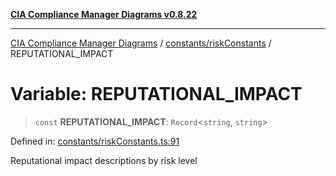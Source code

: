 [**CIA Compliance Manager Diagrams v0.8.22**](../../../README.md)

***

[CIA Compliance Manager Diagrams](../../../modules.md) / [constants/riskConstants](../README.md) / REPUTATIONAL\_IMPACT

# Variable: REPUTATIONAL\_IMPACT

> `const` **REPUTATIONAL\_IMPACT**: `Record`\<`string`, `string`\>

Defined in: [constants/riskConstants.ts:91](https://github.com/Hack23/cia-compliance-manager/blob/5eebba14bef5523072dd8c486c1cd0c7c18766fc/src/constants/riskConstants.ts#L91)

Reputational impact descriptions by risk level
